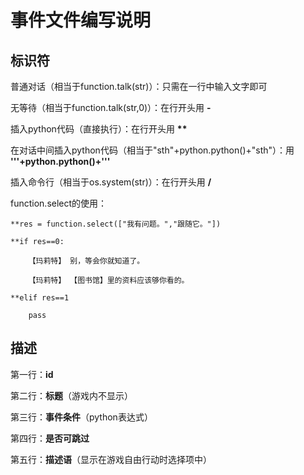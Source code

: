 # 事件文件编写说明

## 标识符

普通对话（相当于function.talk(str)）：只需在一行中输入文字即可

无等待（相当于function.talk(str,0)）：在行开头用 **-**

插入python代码（直接执行）：在行开头用 **\*\***

在对话中间插入python代码（相当于"sth"+python.python()+"sth"）：用 **'''+python.python()+'''**

插入命令行（相当于os.system(str)）：在行开头用 **/**

function.select的使用：
    
    **res = function.select(["我有问题。","跟随它。"])
    
    **if res==0:
    
        【玛莉特】 别，等会你就知道了。
    
        【玛莉特】 【图书馆】里的资料应该够你看的。
    
    **elif res==1
    
        pass

## 描述

第一行：**id**

第二行：**标题**（游戏内不显示）

第三行：**事件条件**（python表达式）

第四行：**是否可跳过**

第五行：**描述语**（显示在游戏自由行动时选择项中）
